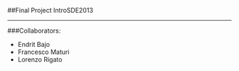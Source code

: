 ##Final Project IntroSDE2013
<hr/>

###Collaborators:
*   Endrit Bajo
*   Francesco Maturi
*   Lorenzo Rigato


